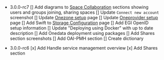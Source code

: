 
* 3.0.0-rc7
[] Add diagrams to [Space Collaboration]() sections showing users and groups joining, sharing spaces
[] Update `Connect new account` screenshot
[] Update [Onezone setup]() page
[] Update [Oneprovider setup]() page
[] Add Swift to [Storage Configuration]() page
[] Add EGI OpenID setup information
[] Update "Deploying using Docker" with up to date description
[] Add Onedata deployment using packages
[] Add Shares section screenshots
[] Add OAI-PMH section
[] Create dictionary

* 3.0.0-rc6
[x] Add Handle service management overview
[x] Add Shares section